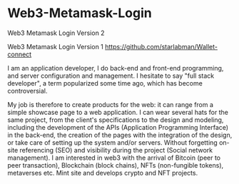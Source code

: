 # Web3-Metamask-Login
Web3 Metamask Login Version 2

Web3 Metamask Login Version 1 https://github.com/starlabman/Wallet-connect

I am an application developer, I do back-end and front-end programming, and server configuration and management. I hesitate to say "full stack developer", a term popularized some time ago, which has become controversial.

My job is therefore to create products for the web: it can range from a simple showcase page to a web application. I can wear several hats for the same project, from the client's specifications to the design and modeling, including the development of the APIs (Application Programming Interface) in the back-end, the creation of the pages with the integration of the design, or take care of setting up the system and/or servers. Without forgetting on-site referencing (SEO) and visibility during the project (Social network management). I am interested in web3 with the arrival of Bitcoin (peer to peer transaction), Blockchain (block chains), NFTs (non-fungible tokens), metaverses etc. Mint site and develops crypto and NFT projects.
